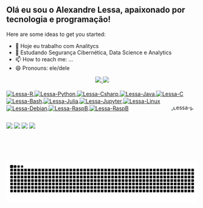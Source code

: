## Olá eu sou o Alexandre Lessa, apaixonado por tecnologia e programação!

Here are some ideas to get you started:

- 🔭 Hoje eu trabalho com Analitycs
- 🌱 Estudando Segurança Cibernética, Data Science e Analytics
- 📫 How to reach me: ...
- 😄 Pronouns: ele/dele
<div align="center">
  <a href="https://github.com/alessa1969">
  <img height="180em" src="https://github-readme-stats.vercel.app/api?username=alessa1969&show_icons=true&theme=dark&include_all_commits=true&count_private=true"/>
  <img height="180em" src="https://github-readme-stats.vercel.app/api/top-langs/?username=alessa1969&layout=compact&langs_count=7&theme=dark"/>
</div>
<div style="display: inline_block"><br>
  <img align="center" alt="Lessa-R" height="30" width="40" src="https://cdn.jsdelivr.net/gh/devicons/devicon/icons/r/r-original.svg" />
  <img align="center" alt="Lessa-Python" height="30" width="40" src="https://cdn.jsdelivr.net/gh/devicons/devicon/icons/python/python-original.svg" />
  <img align="center" alt="Lessa-Csharp" height="30" width="40" src="https://cdn.jsdelivr.net/gh/devicons/devicon/icons/csharp/csharp-original.svg" />
  <img align="center" alt="Lessa-Java" height="30" width="40" src="https://cdn.jsdelivr.net/gh/devicons/devicon/icons/java/java-original.svg" />
  <img align="center" alt="Lessa-C" height="30" width="40"src="https://cdn.jsdelivr.net/gh/devicons/devicon/icons/c/c-original.svg" />
  <img align="center" alt="Lessa-Bash" height="30" width="40" src="https://cdn.jsdelivr.net/gh/devicons/devicon/icons/bash/bash-original.svg" />
  <img align="center" alt="Lessa-Julia" height="30" width="40" src="https://cdn.jsdelivr.net/gh/devicons/devicon/icons/julia/julia-original-wordmark.svg" />
  <img align="center" alt="Lessa-Jupyter" height="30" width="40" src="https://cdn.jsdelivr.net/gh/devicons/devicon/icons/jupyter/jupyter-original-wordmark.svg" />
  <img align="center" alt="Lessa-Linux" height="30" width="40" src="https://cdn.jsdelivr.net/gh/devicons/devicon/icons/linux/linux-original.svg" />
  <img align="center" alt="Lessa-Debian" height="30" width="40" src="https://cdn.jsdelivr.net/gh/devicons/devicon/icons/debian/debian-plain-wordmark.svg" />
  <img align="center" alt="Lessa-RaspB" height="30" width="40" src="https://cdn.jsdelivr.net/gh/devicons/devicon/icons/raspberrypi/raspberrypi-original-wordmark.svg" />
  <img align="center" alt="Lessa-RaspB" height="30" width="40" src="https://cdn.jsdelivr.net/gh/devicons/devicon/icons/arduino/arduino-original-wordmark.svg" />
  <img align="right" alt="Lessa-pic" height="150" style="border-radius:50px;" src="https://media.giphy.com/media/S3PBXqHjKL9GZhK2Yv/giphy.gif?width=676&height=676">
</div>
  
  ##
  
<div>
   <a href="https://www.linkedin.com/in/alexandre-lessa-26243b97/" target="_blank"><img src="https://img.shields.io/badge/-LinkedIn-%230077B5?style=for-the-badge&logo=linkedin&logoColor=white" target="_blank"></a> 
  <a href="https://www.youtube.com/channel/UC6lmD-aiHb3H-crKN6dlFbQ" target="_blank"><img src="https://img.shields.io/badge/YouTube-FF0000?style=for-the-badge&logo=youtube&logoColor=white" target="_blank"></a>
  <a href="https://instagram.com/alexandre_lessa1969" target="_blank"><img src="https://img.shields.io/badge/-Instagram-%23E4405F?style=for-the-badge&logo=instagram&logoColor=white" target="_blank"></a>
 <a href = "mailto:alessa.emcomum@gmail.com"><img src="https://img.shields.io/badge/-Gmail-%23333?style=for-the-badge&logo=gmail&logoColor=white" target="_blank"></a>
  
 <!-- <a href="https://www.twitch.tv/rafaballerinii" target="_blank"><img src="https://img.shields.io/badge/Twitch-9146FF?style=for-the-badge&logo=twitch&logoColor=white" target="_blank"></a> -->
 <!-- <a href="https://discord.gg/pDbY76q8Qf" target="_blank"><img src="https://img.shields.io/badge/Discord-7289DA?style=for-the-badge&logo=discord&logoColor=white" target="_blank"></a> -->
 
 
  ![Snake animation](https://github.com/alessa1969/alessa1969/blob/output/github-contribution-grid-snake.svg)
 
</div>
